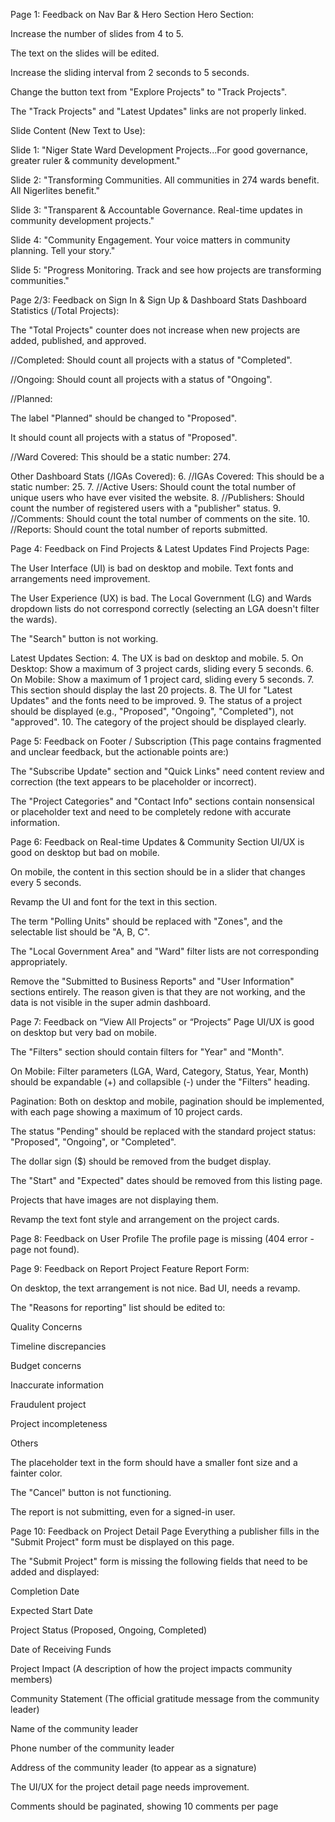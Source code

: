Page 1: Feedback on Nav Bar & Hero Section
Hero Section:

Increase the number of slides from 4 to 5.

The text on the slides will be edited.

Increase the sliding interval from 2 seconds to 5 seconds.

Change the button text from "Explore Projects" to "Track Projects".

The "Track Projects" and "Latest Updates" links are not properly linked.

Slide Content (New Text to Use):

Slide 1: "Niger State Ward Development Projects...For good governance, greater ruler & community development."

Slide 2: "Transforming Communities. All communities in 274 wards benefit. All Nigerlites benefit."

Slide 3: "Transparent & Accountable Governance. Real-time updates in community development projects."

Slide 4: "Community Engagement. Your voice matters in community planning. Tell your story."

Slide 5: "Progress Monitoring. Track and see how projects are transforming communities."

Page 2/3: Feedback on Sign In & Sign Up & Dashboard Stats
Dashboard Statistics (/Total Projects):

The "Total Projects" counter does not increase when new projects are added, published, and approved.

//Completed: Should count all projects with a status of "Completed".

//Ongoing: Should count all projects with a status of "Ongoing".

//Planned:

The label "Planned" should be changed to "Proposed".

It should count all projects with a status of "Proposed".

//Ward Covered: This should be a static number: 274.

Other Dashboard Stats (/IGAs Covered):
6. //IGAs Covered: This should be a static number: 25.
7. //Active Users: Should count the total number of unique users who have ever visited the website.
8. //Publishers: Should count the number of registered users with a "publisher" status.
9. //Comments: Should count the total number of comments on the site.
10. //Reports: Should count the total number of reports submitted.

Page 4: Feedback on Find Projects & Latest Updates
Find Projects Page:

The User Interface (UI) is bad on desktop and mobile. Text fonts and arrangements need improvement.

The User Experience (UX) is bad. The Local Government (LG) and Wards dropdown lists do not correspond correctly (selecting an LGA doesn't filter the wards).

The "Search" button is not working.

Latest Updates Section:
4. The UX is bad on desktop and mobile.
5. On Desktop: Show a maximum of 3 project cards, sliding every 5 seconds.
6. On Mobile: Show a maximum of 1 project card, sliding every 5 seconds.
7. This section should display the last 20 projects.
8. The UI for "Latest Updates" and the fonts need to be improved.
9. The status of a project should be displayed (e.g., "Proposed", "Ongoing", "Completed"), not "approved".
10. The category of the project should be displayed clearly.

Page 5: Feedback on Footer / Subscription
(This page contains fragmented and unclear feedback, but the actionable points are:)

The "Subscribe Update" section and "Quick Links" need content review and correction (the text appears to be placeholder or incorrect).

The "Project Categories" and "Contact Info" sections contain nonsensical or placeholder text and need to be completely redone with accurate information.

Page 6: Feedback on Real-time Updates & Community Section
UI/UX is good on desktop but bad on mobile.

On mobile, the content in this section should be in a slider that changes every 5 seconds.

Revamp the UI and font for the text in this section.

The term "Polling Units" should be replaced with "Zones", and the selectable list should be "A, B, C".

The "Local Government Area" and "Ward" filter lists are not corresponding appropriately.

Remove the "Submitted to Business Reports" and "User Information" sections entirely. The reason given is that they are not working, and the data is not visible in the super admin dashboard.

Page 7: Feedback on “View All Projects” or “Projects” Page
UI/UX is good on desktop but very bad on mobile.

The "Filters" section should contain filters for "Year" and "Month".

On Mobile: Filter parameters (LGA, Ward, Category, Status, Year, Month) should be expandable (+) and collapsible (-) under the "Filters" heading.

Pagination: Both on desktop and mobile, pagination should be implemented, with each page showing a maximum of 10 project cards.

The status "Pending" should be replaced with the standard project status: "Proposed", "Ongoing", or "Completed".

The dollar sign ($) should be removed from the budget display.

The "Start" and "Expected" dates should be removed from this listing page.

Projects that have images are not displaying them.

Revamp the text font style and arrangement on the project cards.

Page 8: Feedback on User Profile
The profile page is missing (404 error - page not found).

Page 9: Feedback on Report Project Feature
Report Form:

On desktop, the text arrangement is not nice. Bad UI, needs a revamp.

The "Reasons for reporting" list should be edited to:

Quality Concerns

Timeline discrepancies

Budget concerns

Inaccurate information

Fraudulent project

Project incompleteness

Others

The placeholder text in the form should have a smaller font size and a fainter color.

The "Cancel" button is not functioning.

The report is not submitting, even for a signed-in user.

Page 10: Feedback on Project Detail Page
Everything a publisher fills in the "Submit Project" form must be displayed on this page.

The "Submit Project" form is missing the following fields that need to be added and displayed:

Completion Date

Expected Start Date

Project Status (Proposed, Ongoing, Completed)

Date of Receiving Funds

Project Impact (A description of how the project impacts community members)

Community Statement (The official gratitude message from the community leader)

Name of the community leader

Phone number of the community leader

Address of the community leader (to appear as a signature)

The UI/UX for the project detail page needs improvement.

Comments should be paginated, showing 10 comments per page